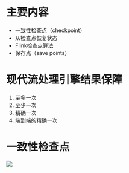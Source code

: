 # 主要内容

* 一致性检查点（checkpoint）
* 从检查点恢复状态
* Flink检查点算法
* 保存点（save points）

# 现代流处理引擎结果保障

1. 至多一次
2. 至少一次
3. 精确一次
4. 端到端的精确一次

# 一致性检查点

![](https://coachhe-1305181419.cos.ap-guangzhou.myqcloud.com/Redis/20210802203011.png)




